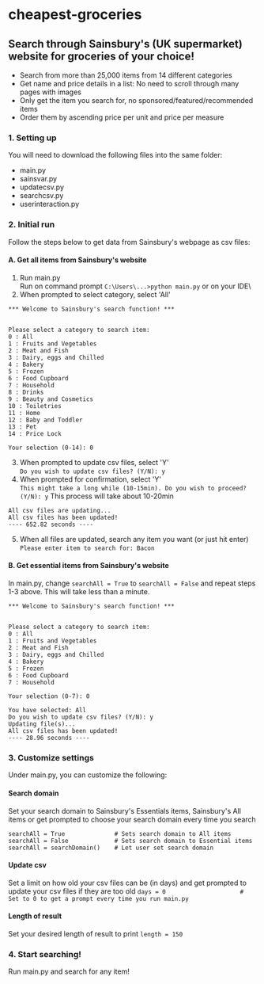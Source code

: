 # cheapest-groceries
## Search through Sainsbury's (UK supermarket) website for groceries of your choice!

<ul>
  <li>Search from more than 25,000 items from 14 different categories</li>
  <li>Get name and price details in a list: No need to scroll through many pages with images</li>
  <li>Only get the item you search for, no sponsored/featured/recommended items</li>
  <li>Order them by ascending price per unit and price per measure</li>
</ul>


### 1. Setting up
You will need to download the following files into the same folder:
  <ul>
    <li>main.py</li>
    <li>sainsvar.py</li>
    <li>updatecsv.py</li>
    <li>searchcsv.py</li>
    <li>userinteraction.py</li>
  </ul>


### 2. Initial run
Follow the steps below to get data from Sainsbury's webpage as csv files:

#### A. Get all items from Sainsbury's website
1. Run main.py\
Run on command prompt `C:\Users\...>python main.py` or on your IDE\
2. When prompted to select category, select 'All'
```
*** Welcome to Sainsbury's search function! ***


Please select a category to search item:
0 : All
1 : Fruits and Vegetables
2 : Meat and Fish
3 : Dairy, eggs and Chilled
4 : Bakery
5 : Frozen
6 : Food Cupboard
7 : Household
8 : Drinks
9 : Beauty and Cosmetics
10 : Toiletries
11 : Home
12 : Baby and Toddler
13 : Pet
14 : Price Lock

Your selection (0-14): 0
```
3. When prompted to update csv files, select 'Y'\
`Do you wish to update csv files? (Y/N): y`
4. When prompted for confirmation, select 'Y'\
`This might take a long while (10-15min). Do you wish to proceed? (Y/N): y`
This process will take about 10-20min
```
All csv files are updating...
All csv files has been updated!
---- 652.82 seconds ----
```
5. When all files are updated, search any item you want (or just hit enter)\
`Please enter item to search for: Bacon`

#### B. Get essential items from Sainsbury's website
In main.py, change `searchAll = True` to `searchAll = False` and repeat steps 1-3 above. This will take less than a minute.
```
*** Welcome to Sainsbury's search function! ***


Please select a category to search item:
0 : All
1 : Fruits and Vegetables
2 : Meat and Fish
3 : Dairy, eggs and Chilled
4 : Bakery
5 : Frozen
6 : Food Cupboard
7 : Household

Your selection (0-7): 0

You have selected: All
Do you wish to update csv files? (Y/N): y
Updating file(s)...
All csv files has been updated!
---- 28.96 seconds ----
```

### 3. Customize settings
Under main.py, you can customize the following:

#### Search domain
Set your search domain to Sainsbury's Essentials items, Sainsbury's All items or get prompted to choose your search domain every time you search
```
searchAll = True              # Sets search domain to All items
searchAll = False             # Sets search domain to Essential items
searchAll = searchDomain()    # Let user set search domain
```

#### Update csv
Set a limit on how old your csv files can be (in days) and get prompted to update your csv files if they are too old
`days = 0                     # Set to 0 to get a prompt every time you run main.py`

#### Length of result
Set your desired length of result to print
`length = 150`

### 4. Start searching!
Run main.py and search for any item!
